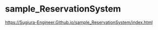 # sample_ReservationSystem
<https://Sugiura-Engineer.Github.io/sample_ReservationSystem/index.html>
